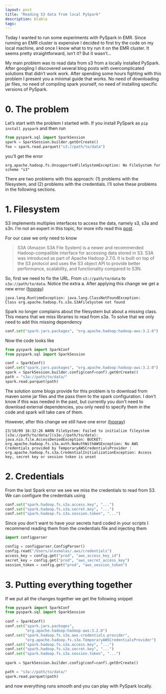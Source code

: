 ```yaml
---
layout: post
title: "Reading S3 data from local PySpark" 
description: blabla
tags:
---
```


Today I wanted to run some experiments with PySpark in EMR. Since running an EMR cluster is expensive I decided to first try the code on my local machine, and once I know what to try run it on the EMR cluster. It seems pretty straightforward, isn’t it? But it wasn’t…

My main problem was to read data from s3 from a locally installed PySpark. After googling I discovered several blog posts with overcomplicated solutions that didn’t work work. After spending some hours fighting with this problem I present you a minimal guide that works. No need of downloading jar files, no need of compiling spark yourself, no need of installing specific versions of PySpark.
# 0. The problem

Let’s start with the problem I started with. If you install PySpark as `pip install pyspark` and then run

```python
from pyspark.sql import SparkSession
spark = SparkSession.builder.getOrCreate()
foo = spark.read.parquet("s3://path/to/data")
```

you'll get the error

```
org.apache.hadoop.fs.UnsupportedFileSystemException: No FileSystem for scheme "s3"
```

There are two problems with this approach: (1) problems with the filesystem, and (2) problems with the credentials. I’ll solve these problems in the following sections.

# 1. Filesystem

S3 implements multiples interfaces to access the data, namely s3, s3a and s3n. I’m not an expert in this topic, for more info read this [post](https://luminousmen.com/post/choosing-the-right-aws-storage-service-a-comprehensive-guide-to-s3-s3n-and-s3a).

For our case we only need to know

> S3A (Amazon S3A File System) is a newer and recommended Hadoop-compatible interface for accessing data stored in S3. S3A was introduced as part of Apache Hadoop 2.7.0. It is built on top of the S3 protocol and uses the S3 object API to provide better performance, scalability, and functionality compared to S3N.

So, first we need to fix the URL. From `s3://path/to/data` to `s3a://path/to/data`. Notice the extra a. After applying this change we get a new error ([hooray](https://www.commitstrip.com/en/2018/05/09/progress/?))

```
java.lang.RuntimeException: java.lang.ClassNotFoundException: 
Class org.apache.hadoop.fs.s3a.S3AFileSystem not found
```

Spark no longer complains about the filesystem but about a missing class. This means that we miss libraries to read from s3a. To solve that we only need to add this missing dependency

```python
conf.set("spark.jars.packages", "org.apache.hadoop:hadoop-aws:3.2.0")
```

Now the code looks like

```python
from pyspark import SparkConf
from pyspark.sql import SparkSession

conf = SparkConf()
conf.set("spark.jars.packages", "org.apache.hadoop:hadoop-aws:3.2.0")
spark = SparkSession.builder.config(conf=conf).getOrCreate()
path = "s3a://path/to/data/"
spark.read.parquet(path)
```

The solution some blogs provide for this problem is to download from maven some jar files and the pass them to the spark configuration. I don't know if this was needed in the past, but currently you don't need to download external dependencies, you only need to specify them in the code and spark will take care of them.

However, after this change we still have one error ([hooray](https://www.commitstrip.com/en/2018/05/09/progress/?))

```
23/10/09 16:32:26 WARN FileSystem: Failed to initialize fileystem [s3a://path/to/data/](s3a://path/to/data): 
java.nio.file.AccessDeniedException: BUCKET: 
org.apache.hadoop.fs.s3a.auth.NoAuthWithAWSException: No AWS Credentials provided by TemporaryAWSCredentialsProvider : 
org.apache.hadoop.fs.s3a.CredentialInitializationException: Access key, secret key or session token is unset
```

# 2. Credentials

From the last Spark error we see we miss the credentials to read from S3. We can configure the credentials using

```python
conf.set("spark.hadoop.fs.s3a.access.key", "...")
conf.set("spark.hadoop.fs.s3a.secret.key", "...")
conf.set("spark.hadoop.fs.s3a.session.token", "...")
```

Since you don't want to have your secrets hard coded in your scripts I recommend reading them from the credentials file and injecting them

```python
import configparser

config = configparser.ConfigParser()
config.read("/Users/alexmolas/.aws/credentials")
access_key = config.get("prod", "aws_access_key_id")
secret_key = config.get("prod", "aws_secret_access_key")
session_token = config.get("prod", "aws_session_token")
```

# 3. Putting everything together

If we put all the changes together we get the following snippet

```python
from pyspark import SparkConf
from pyspark.sql import SparkSession
 
conf = SparkConf()
conf.set("spark.jars.packages", 
         "org.apache.hadoop:hadoop-aws:3.2.0")
conf.set("spark.hadoop.fs.s3a.aws.credentials.provider",
         "org.apache.hadoop.fs.s3a.TemporaryAWSCredentialsProvider")
conf.set("spark.hadoop.fs.s3a.access.key", "...")
conf.set("spark.hadoop.fs.s3a.secret.key", "...")
conf.set("spark.hadoop.fs.s3a.session.token", "...")
 
spark = SparkSession.builder.config(conf=conf).getOrCreate()

path = "s3a://path/to/data/"
spark.read.parquet(path)
```

and now everything runs smooth and you can play with PySpark locally.